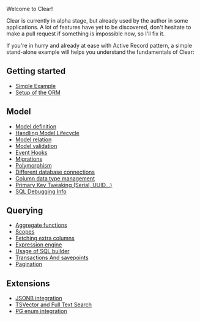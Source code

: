 Welcome to Clear!

Clear is currently in alpha stage, but already used by the author in some applications.
A lot of features have yet to be discovered, don't hesitate to make a pull request if something is impossible now, so I'll fix it.

If you're in hurry and already at ease with Active Record pattern, a simple stand-alone example will helps you understand the fundamentals of Clear:


## Getting started

- [Simple Example](BasicExample.md)
- [Setup of the ORM](Setup.md)

## Model

- [Model definition](model/Definition.md)
- [Handling Model Lifecycle](model/Lifecycle.md)
- [Model relation](model/Relation.md)
- [Model validation](model/Validation.md)
- [Event Hooks](model/Hooks.md)
- [Migrations](migration/Migration.md)
- [Polymorphism](model/Polymorphism.md)
- [Different database connections](model/MultiConnection.md)
- [Column data type management](model/TypeConversion.md)
- [Primary Key Tweaking (Serial, UUID...)](model/PrimaryKeyTweaking.md)
- [SQL Debugging Info](model/DebuggingInfo.md)

## Querying

- [Aggregate functions](querying/Aggregate.md)
- [Scopes](querying/Scopes.md)
- [Fetching extra columns](querying/ExtraColumns.md)
- [Expression engine](querying/ExpressionEngine.md)
- [Usage of SQL builder](querying/RequestBuilding.md)
- [Transactions And savepoints](querying/Transaction.md)
- [Pagination](querying/Pagination.md)

## Extensions

- [JSONB integration](extensions/jsonb/Jsonb.md)
- [TSVector and Full Text Search](extensions/full_text_searchable/FullTextSearchable.md)
- [PG enum integration](extensions/enum/Enum.md)